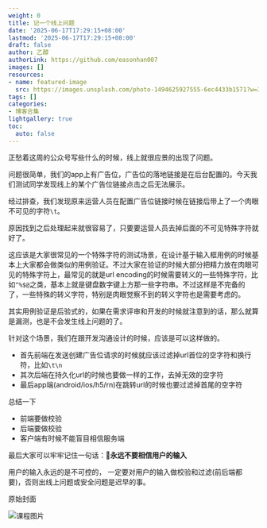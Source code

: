 ```yaml
---
weight: 0
title: 记一个线上问题
date: '2025-06-17T17:29:15+08:00'
lastmod: '2025-06-17T17:29:15+08:00'
draft: false
author: 乙醇
authorLink: https://github.com/easonhan007
images: []
resources:
- name: featured-image
  src: https://images.unsplash.com/photo-1494625927555-6ec4433b1571?w=300
tags: []
categories:
- 博客合集
lightgallery: true
toc:
  auto: false
---
```




正愁着这周的公众号写些什么的时候，线上就很应景的出现了问题。

问题很简单，我们的app上有广告位，广告位的落地链接是在后台配置的。今天我们测试同学发现线上的某个广告位链接点击之后无法展示。

经过排查，我们发现原来运营人员在配置广告位链接时候在链接后带上了一个肉眼不可见的字符```\t```。

原因找到之后处理起来就很容易了，只要要运营人员去掉后面的不可见特殊字符就好了。

这应该是大家很常见的一个特殊字符的测试场景，在设计基于输入框用例的时候基本上大家都会做类似的用例验证。不过大家在验证的时候大部分把精力放在肉眼可见的特殊字符上，最常见的就是url encoding的时候需要转义的一些特殊字符，比如```^%$@```之类，基本上就是键盘数字键上方那一些字符串。不过这样是不完备的了，一些特殊的转义字符，特别是肉眼觉察不到的转义字符也是需要考虑的。

其实用例验证是后验式的，如果在需求评审和开发的时候就注意到的话，那么就算是漏测，也是不会发生线上问题的了。

针对这个场景，我们在跟开发沟通设计的时候，应该是可以这样做的。

* 首先前端在发送创建广告位请求的时候就应该过滤掉url首位的空字符和换行符，比如```\t\n```
* 其次后端在持久化url的时候也要做一样的工作，去掉无效的空字符
* 最后app端(android/ios/h5/rn)在跳转url的时候也要过滤掉首尾的空字符

总结一下

* 前端要做校验
* 后端要做校验
* 客户端有时候不能盲目相信服务端

最后大家可以牢牢记住一句话：**永远不要相信用户的输入**

用户的输入永远的是不可控的， 一定要对用户的输入做校验和过滤(前后端都要)，否则出线上问题或安全问题是迟早的事。




原始封面

![课程图片](https://images.unsplash.com/photo-1494625927555-6ec4433b1571?w=300)

